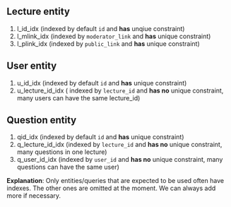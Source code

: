 ## Lecture entity 
1. l_id_idx (indexed by default `id` and **has** unqiue constraint)
2. l_mlink_idx (indexed by `moderator_link` and **has** unique constraint)
3. l_plink_idx (indexed by `public_link` and **has** unique constraint)

## User entity 

1. u_id_idx (indexed by default `id` and **has** unique constraint)
2. u_lecture_id_idx ( indexed by `lecture_id` and **has no** unique constraint, many users can have the same lecture_id)

## Question entity 

1. qid_idx (indexed by default `id` and **has** unique constraint)
2. q_lecture_id_idx (indexed by `lecture_id` and **has no** unique constraint, many questions in one lecture)
3. q_user_id_idx (indexed by `user_id` and **has no** unique constraint, many questions can have the same user)


**Explanation**: Only entities/queries that are expected to be used often have indexes. The other ones are omitted at the moment. We can always add more if necessary. 